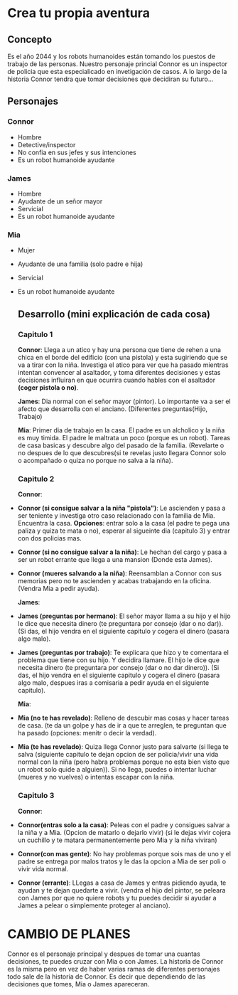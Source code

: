 # Crea tu propia aventura
## Concepto
Es el año 2044 y los robots humanoides están tomando los puestos de trabajo de las personas. Nuestro personaje princial Connor es un inspector de policia que esta especialicado en invetigación de casos. A lo largo de la historia Connor tendra que tomar decisiones que decidiran su futuro...
## Personajes
### Connor
- Hombre
- Detective/inspector
- No confia en sus jefes y sus intenciones
- Es un robot humanoide ayudante
### James
- Hombre
- Ayudante de un señor mayor
- Servicial
- Es un robot humanoide ayudante
### Mia
- Mujer
- Ayudante de una familia (solo padre e hija)
- Servicial
- Es un robot humanoide ayudante
  ## Desarrollo (mini explicación de cada cosa)
  ### Capitulo 1
    **Connor**: Llega a un atico y hay una persona que tiene de rehen a una chica en el borde del edificio (con una pistola) y esta sugiriendo que se va a tirar con la niña. Investiga el atico para ver que ha pasado mientras intentan convencer al asaltador, y toma diferentes decisiones y estas decisiones influiran en que ocurrira cuando hables con el asaltador **(coger pistola o no)**.

  
    **James**: Dia normal con el señor mayor (pintor). Lo importante va a ser el afecto que desarrolla con el anciano. (Diferentes preguntas(Hijo, Trabajo)

  
  **Mia**: Primer dia de trabajo en la casa. El padre es un alcholico y la niña es muy timida. El padre le maltrata un poco (porque es un robot). Tareas de casa basicas y descubre algo del pasado de la familia. (Revelarte o no despues de lo que descubres(si te revelas justo llegara Connor solo o acompañado o quiza no porque no salva a la niña).
  ### Capitulo 2
    **Connor**:
 - **Connor (si consigue salvar a la niña "pistola")**: Le ascienden y pasa a ser teniente y investiga otro caso relacionado con la familia de Mia. Encuentra la casa. **Opciones**: entrar solo a la casa (el padre te pega una paliza y quiza te mata o no), esperar al sigueinte dia (capitulo 3) y entrar con dos policias mas.
 - **Connor (si no consigue salvar a la niña)**: Le hechan del cargo y pasa a ser un robot errante que llega a una mansion (Donde esta James).
 - **Connor (mueres salvando a la niña)**: Reensamblan a Connor con sus memorias pero no te ascienden y acabas trabajando en la oficina. (Vendra Mia a pedir ayuda).


    **James**:
 - **James (preguntas por hermano)**: El señor mayor llama a su hijo y el hijo le dice que necesita dinero (te preguntara por consejo (dar o no dar)). (Si das, el hijo vendra en el siguiente capitulo y cogera el dinero (pasara algo malo).
 - **James (preguntas por trabajo)**: Te explicara que hizo y te comentara el problema que tiene con su hijo. Y decidira llamare. El hijo le dice que necesita dinero (te preguntara por consejo (dar o no dar dinero)). (Si das, el hijo vendra en el siguiente capitulo y cogera el dinero (pasara algo malo, despues iras a comisaria a pedir ayuda en el siguiente capitulo).


    **Mia**:
- **Mia (no te has revelado)**: Relleno de descubir mas cosas y hacer tareas de casa. (te da un golpe y has de ir a que te arreglen, te preguntan que ha pasado (opciones: menitr o decir la verdad).
- **Mia (te has revelado)**: Quiza llega Connor justo para salvarte (si llega te salva (siguiente capitulo te dejan opcion de ser policia/vivir una vida normal con la niña (pero habra problemas porque no esta bien visto que un robot solo quide a alguien)). Si no llega, puedes o intentar luchar (mueres y no vuelves) o intentas escapar con la niña.

  ### Capitulo 3
    **Connor**:
- **Connor(entras solo a la casa)**: Peleas con el padre y consigues salvar a la niña y a Mia. (Opcion de matarlo o dejarlo vivir) (si le dejas vivir cojera un cuchillo y te matara permanentemente pero Mia y la niña viviran)
- **Connor(con mas gente)**: No hay problemas porque sois mas de uno y el padre se entrega por malos tratos y le das la opcion a Mia de ser poli o vivir vida normal.
- **Connor (errante)**: LLegas a casa de James y entras pidiendo ayuda, te ayudan y te dejan quedarte a vivir. (vendra el hijo del pintor, se peleara con James por que no quiere robots y tu puedes decidir si ayudar a James a pelear o simplemente proteger al anciano).

# CAMBIO DE PLANES
Connor es el personaje principal y despues de tomar una cuantas decisiones, te puedes cruzar con Mia o con James. La historia de Connor es la misma pero en vez de haber varias ramas de diferentes personajes todo sale de la historia de Connor. Es decir que dependiendo de las decisiones que tomes, Mia o James apareceran.
